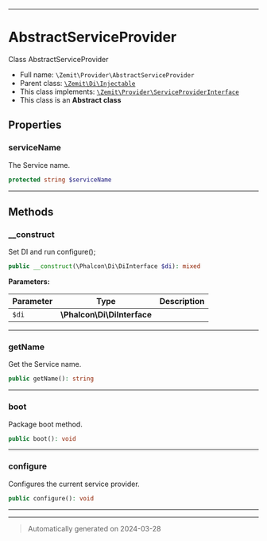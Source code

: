 ***

# AbstractServiceProvider

Class AbstractServiceProvider



* Full name: `\Zemit\Provider\AbstractServiceProvider`
* Parent class: [`\Zemit\Di\Injectable`](../Di/Injectable.md)
* This class implements:
[`\Zemit\Provider\ServiceProviderInterface`](./ServiceProviderInterface.md)
* This class is an **Abstract class**



## Properties


### serviceName

The Service name.

```php
protected string $serviceName
```






***

## Methods


### __construct

Set DI and run configure();

```php
public __construct(\Phalcon\Di\DiInterface $di): mixed
```








**Parameters:**

| Parameter | Type | Description |
|-----------|------|-------------|
| `$di` | **\Phalcon\Di\DiInterface** |  |





***

### getName

Get the Service name.

```php
public getName(): string
```












***

### boot

Package boot method.

```php
public boot(): void
```












***

### configure

Configures the current service provider.

```php
public configure(): void
```












***


***
> Automatically generated on 2024-03-28
